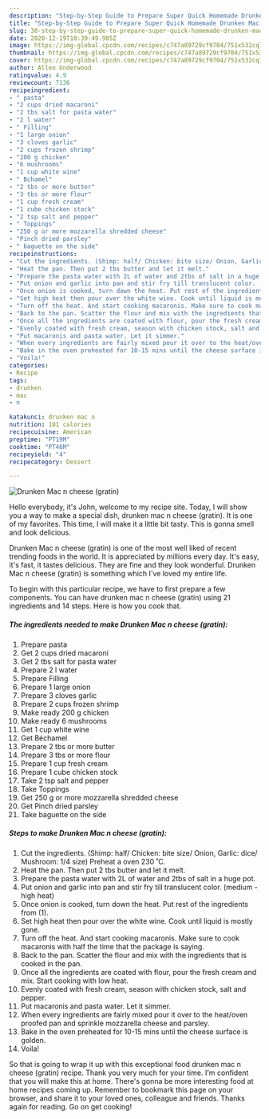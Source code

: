 ```yaml
---
description: "Step-by-Step Guide to Prepare Super Quick Homemade Drunken Mac n cheese (gratin)"
title: "Step-by-Step Guide to Prepare Super Quick Homemade Drunken Mac n cheese (gratin)"
slug: 38-step-by-step-guide-to-prepare-super-quick-homemade-drunken-mac-n-cheese-gratin
date: 2020-12-19T18:39:49.905Z
image: https://img-global.cpcdn.com/recipes/c747a89729cf9704/751x532cq70/drunken-mac-n-cheese-gratin-recipe-main-photo.jpg
thumbnail: https://img-global.cpcdn.com/recipes/c747a89729cf9704/751x532cq70/drunken-mac-n-cheese-gratin-recipe-main-photo.jpg
cover: https://img-global.cpcdn.com/recipes/c747a89729cf9704/751x532cq70/drunken-mac-n-cheese-gratin-recipe-main-photo.jpg
author: Allen Underwood
ratingvalue: 4.9
reviewcount: 7136
recipeingredient:
- " pasta"
- "2 cups dried macaroni"
- "2 tbs salt for pasta water"
- "2 l water"
- " Filling"
- "1 large onion"
- "3 cloves garlic"
- "2 cups frozen shrimp"
- "200 g chicken"
- "6 mushrooms"
- "1 cup white wine"
- " Bchamel"
- "2 tbs or more butter"
- "3 tbs or more flour"
- "1 cup fresh cream"
- "1 cube chicken stock"
- "2 tsp salt and pepper"
- " Toppings"
- "250 g or more mozzarella shredded cheese"
- "Pinch dried parsley"
- " baguette on the side"
recipeinstructions:
- "Cut the ingredients. (Shimp: half/ Chicken: bite size/ Onion, Garlic: dice/ Mushroom: 1/4 size) Preheat a oven 230 ˚C."
- "Heat the pan. Then put 2 tbs butter and let it melt."
- "Prepare the pasta water with 2L of water and 2tbs of salt in a huge pot."
- "Put onion and garlic into pan and stir fry till translucent color. (medium - high heat)"
- "Once onion is cooked, turn down the heat. Put rest of the ingredients from (1)."
- "Set high heat then pour over the white wine. Cook until liquid is mostly gone."
- "Turn off the heat. And start cooking macaronis. Make sure to cook macaronis with half the time that the package is saying."
- "Back to the pan. Scatter the flour and mix with the ingredients that is cooked in the pan."
- "Once all the ingredients are coated with flour, pour the fresh cream and mix. Start cooking with low heat."
- "Evenly coated with fresh cream, season with chicken stock, salt and pepper."
- "Put macaronis and pasta water. Let it simmer."
- "When every ingredients are fairly mixed pour it over to the heat/oven proofed pan and sprinkle mozzarella cheese and parsley."
- "Bake in the oven preheated for 10-15 mins until the cheese surface is golden."
- "Voila!"
categories:
- Recipe
tags:
- drunken
- mac
- n

katakunci: drunken mac n 
nutrition: 181 calories
recipecuisine: American
preptime: "PT19M"
cooktime: "PT46M"
recipeyield: "4"
recipecategory: Dessert

---
```



![Drunken Mac n cheese (gratin)](https://img-global.cpcdn.com/recipes/c747a89729cf9704/751x532cq70/drunken-mac-n-cheese-gratin-recipe-main-photo.jpg)

Hello everybody, it's John, welcome to my recipe site. Today, I will show you a way to make a special dish, drunken mac n cheese (gratin). It is one of my favorites. This time, I will make it a little bit tasty. This is gonna smell and look delicious.

Drunken Mac n cheese (gratin) is one of the most well liked of recent trending foods in the world. It is appreciated by millions every day. It's easy, it's fast, it tastes delicious. They are fine and they look wonderful. Drunken Mac n cheese (gratin) is something which I've loved my entire life.




To begin with this particular recipe, we have to first prepare a few components. You can have drunken mac n cheese (gratin) using 21 ingredients and 14 steps. Here is how you cook that.

<!--inarticleads1-->

##### The ingredients needed to make Drunken Mac n cheese (gratin):

1. Prepare  pasta
1. Get 2 cups dried macaroni
1. Get 2 tbs salt for pasta water
1. Prepare 2 l water
1. Prepare  Filling
1. Prepare 1 large onion
1. Prepare 3 cloves garlic
1. Prepare 2 cups frozen shrimp
1. Make ready 200 g chicken
1. Make ready 6 mushrooms
1. Get 1 cup white wine
1. Get  Béchamel
1. Prepare 2 tbs or more butter
1. Prepare 3 tbs or more flour
1. Prepare 1 cup fresh cream
1. Prepare 1 cube chicken stock
1. Take 2 tsp salt and pepper
1. Take  Toppings
1. Get 250 g or more mozzarella shredded cheese
1. Get Pinch dried parsley
1. Take  baguette on the side




<!--inarticleads2-->

##### Steps to make Drunken Mac n cheese (gratin):

1. Cut the ingredients. (Shimp: half/ Chicken: bite size/ Onion, Garlic: dice/ Mushroom: 1/4 size) Preheat a oven 230 ˚C.
1. Heat the pan. Then put 2 tbs butter and let it melt.
1. Prepare the pasta water with 2L of water and 2tbs of salt in a huge pot.
1. Put onion and garlic into pan and stir fry till translucent color. (medium - high heat)
1. Once onion is cooked, turn down the heat. Put rest of the ingredients from (1).
1. Set high heat then pour over the white wine. Cook until liquid is mostly gone.
1. Turn off the heat. And start cooking macaronis. Make sure to cook macaronis with half the time that the package is saying.
1. Back to the pan. Scatter the flour and mix with the ingredients that is cooked in the pan.
1. Once all the ingredients are coated with flour, pour the fresh cream and mix. Start cooking with low heat.
1. Evenly coated with fresh cream, season with chicken stock, salt and pepper.
1. Put macaronis and pasta water. Let it simmer.
1. When every ingredients are fairly mixed pour it over to the heat/oven proofed pan and sprinkle mozzarella cheese and parsley.
1. Bake in the oven preheated for 10-15 mins until the cheese surface is golden.
1. Voila!




So that is going to wrap it up with this exceptional food drunken mac n cheese (gratin) recipe. Thank you very much for your time. I'm confident that you will make this at home. There's gonna be more interesting food at home recipes coming up. Remember to bookmark this page on your browser, and share it to your loved ones, colleague and friends. Thanks again for reading. Go on get cooking!
